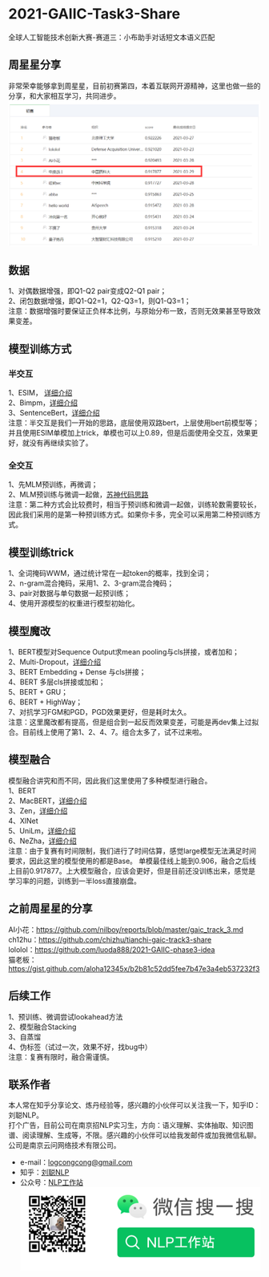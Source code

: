 # 2021-GAIIC-Task3-Share
全球人工智能技术创新大赛-赛道三：小布助手对话短文本语义匹配

## 周星星分享
非常荣幸能够拿到周星星，目前初赛第四，本着互联网开源精神，这里也做一些的分享，和大家相互学习，共同进步。
<br>![](image/ranking.png)

## 数据
1、对偶数据增强，即Q1-Q2 pair变成Q2-Q1 pair；
<br>2、闭包数据增强，即Q1-Q2=1，Q2-Q3=1，则Q1-Q3=1；
<br>注意：数据增强时要保证正负样本比例，与原始分布一致，否则无效果甚至导致效果变差。


## 模型训练方式
### 半交互
1、ESIM， [详细介绍](https://zhuanlan.zhihu.com/p/73408108)
<br>2、Bimpm，[详细介绍](https://zhuanlan.zhihu.com/p/72403578)
<br>3、SentenceBert，[详细介绍](https://zhuanlan.zhihu.com/p/113133510)
<br>注意：半交互是我们一开始的思路，底层使用双路bert，上层使用bert前模型等；并且使用ESIM单模加上trick，单模也可以上0.89，但是后面使用全交互，效果更好，就没有再继续实验了。
### 全交互
1、先MLM预训练，再微调；
<br>2、MLM预训练与微调一起做，[苏神代码思路](https://github.com/bojone/oppo-text-match)
<br>注意：第二种方式会比较费时，相当于预训练和微调一起做，训练轮数需要较长，因此我们采用的是第一种预训练方式。如果你卡多，完全可以采用第二种预训练方式。

## 模型训练trick
1、全词掩码WWM，通过统计常在一起token的概率，找到全词；
<br>2、n-gram混合掩码，采用1、2、3-gram混合掩码；
<br>3、pair对数据与单句数据一起预训练；
<br>4、使用开源模型的权重进行模型初始化。


## 模型魔改
1、BERT模型对Sequence Output求mean pooling与cls拼接，或者加和；
<br>2、Multi-Dropout，[详细介绍](https://arxiv.org/pdf/1905.09788.pdf)
<br>3、BERT Embedding + Dense 与cls拼接；
<br>4、BERT 多层cls拼接或加和；
<br>5、BERT + GRU；
<br>6、BERT + HighWay；
<br>7、对抗学习FGM和PGD，PGD效果更好，但是耗时太久。
<br>注意：这里魔改都有提高，但是组合到一起反而效果变差，可能是再dev集上过拟合。目前线上使用了第1、2、4、7。组合太多了，试不过来啦。

## 模型融合
模型融合讲究和而不同，因此我们这里使用了多种模型进行融合。
<br>1、BERT
<br>2、MacBERT，[详细介绍](https://zhuanlan.zhihu.com/p/250595837)
<br>3、Zen，[详细介绍](https://github.com/sinovation/ZEN)
<br>4、XlNet
<br>5、UniLm，[详细介绍](https://zhuanlan.zhihu.com/p/163483660)
<br>6、NeZha，[详细介绍](https://zhuanlan.zhihu.com/p/100044919)
<br>注意：由于复赛有时间限制，我们进行了时间估算，感觉large模型无法满足时间要求，因此这里的模型使用的都是Base。
单模最佳线上能到0.906，融合之后线上目前0.917877。上大模型融合，应该会更好，但是目前还没训练出来，感觉是学习率的问题，训练到一半loss直接崩盘。

## 之前周星星的分享
AI小花：https://github.com/nilboy/reports/blob/master/gaic_track_3.md 
<br>ch12hu：https://github.com/chizhu/tianchi-gaic-track3-share
<br>lololol：https://github.com/luoda888/2021-GAIIC-phase3-idea 
<br>猫老板：https://gist.github.com/aloha12345x/b2b81c52dd5fee7b47e3a4eb537232f3

## 后续工作
1、预训练、微调尝试lookahead方法
<br>2、模型融合Stacking
<br>3、自蒸馏
<br>4、伪标签（试过一次，效果不好，找bug中）
<br>注意：复赛有限时，融合需谨慎。

## 联系作者
本人常在知乎分享论文、炼丹经验等，感兴趣的小伙伴可以关注我一下，知乎ID：刘聪NLP。
<br>打个广告，目前公司在南京招NLP实习生，方向：语义理解、实体抽取、知识图谱、阅读理解、生成等，不限。感兴趣的小伙伴可以给我发邮件或加我微信私聊。公司是南京云问网络技术有限公司。
* e-mail：logcongcong@gmail.com
* 知乎：[刘聪NLP](https://www.zhihu.com/people/LiuCongNLP)
* 公众号：[NLP工作站]()
<br>![](image/logcong.png)
